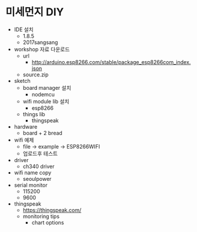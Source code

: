 # 미세먼지 DIY

* IDE 설치
    - 1.8.5
    - 2017sangsang
* workshop 자료 다운로드
    - url
        + http://arduino.esp8266.com/stable/package_esp8266com_index.json
    - source.zip
* sketch
    - board manager 설치
        + nodemcu
    - wifi module lib 설치
        + esp8266
    - things lib
        + thingspeak
* hardware
    - board + 2 bread
* wifi 예제
    - file -> example -> ESP8266WIFI
    - 업로드후 테스트
* driver
    - ch340 driver
* wifi name copy
    - seoulpower
* serial monitor
    - 115200
    - 9600
* thingspeak
    - https://thingspeak.com/
    - monitoring tips
        + chart options
